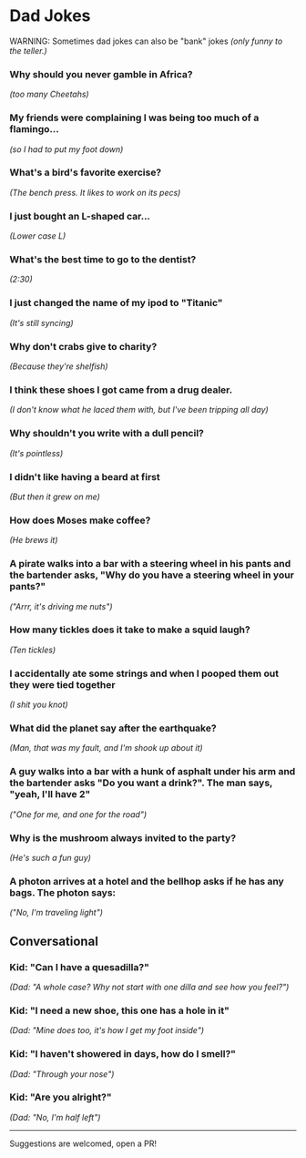 # Dad Jokes

WARNING: Sometimes dad jokes can also be "bank" jokes _(only funny to the teller.)_

### Why should you never gamble in Africa?
_(too many Cheetahs)_

### My friends were complaining I was being too much of a flamingo...
_(so I had to put my foot down)_

### What's a bird's favorite exercise?
_(The bench press.  It likes to work on its pecs)_

### I just bought an L-shaped car...
_(Lower case L)_

### What's the best time to go to the dentist?
_(2:30)_

### I just changed the name of my ipod to "Titanic"
_(It's still syncing)_

### Why don't crabs give to charity?
_(Because they're shelfish)_

### I think these shoes I got came from a drug dealer.
_(I don't know what he laced them with, but I've been tripping all day)_

### Why shouldn't you write with a dull pencil?
_(It's pointless)_

### I didn't like having a beard at first
_(But then it grew on me)_

### How does Moses make coffee?
_(He brews it)_

### A pirate walks into a bar with a steering wheel in his pants and the bartender asks, "Why do you have a steering wheel in your pants?"
_("Arrr, it's driving me nuts")_

### How many tickles does it take to make a squid laugh?
_(Ten tickles)_

### I accidentally ate some strings and when I pooped them out they were tied together
_(I shit you knot)_

### What did the planet say after the earthquake?
_(Man, that was my fault, and I'm shook up about it)_

### A guy walks into a bar with a hunk of asphalt under his arm and the bartender asks "Do you want a drink?".  The man says, "yeah, I'll have 2"
_("One for me, and one for the road")_

### Why is the mushroom always invited to the party?
_(He's such a fun guy)_

### A photon arrives at a hotel and the bellhop asks if he has any bags. The photon says:
_("No, I'm traveling light")_

## Conversational

### Kid: "Can I have a quesadilla?"
_(Dad: "A whole case? Why not start with one dilla and see how you feel?")_

### Kid: "I need a new shoe, this one has a hole in it"
_(Dad: "Mine does too, it's how I get my foot inside")_

### Kid: "I haven't showered in days, how do I smell?"
_(Dad: "Through your nose")_

### Kid: "Are you alright?"
_(Dad: "No, I'm half left")_

---

Suggestions are welcomed, open a PR!
